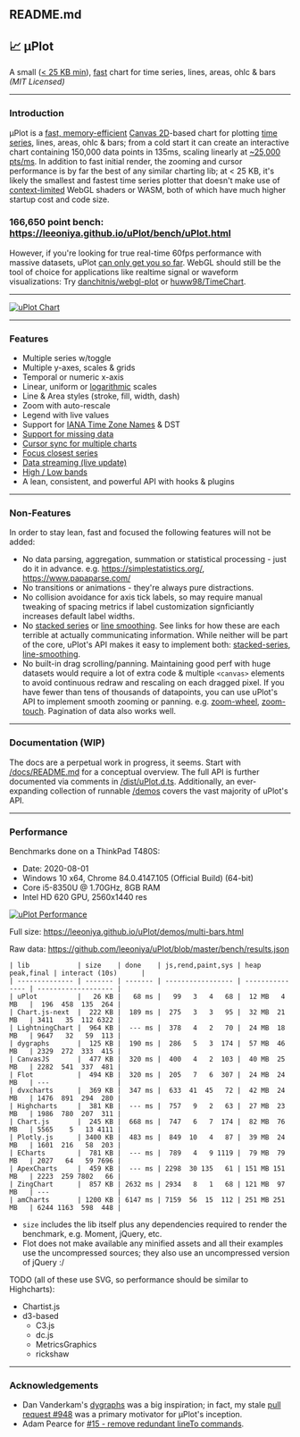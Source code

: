 ## README.md

## 📈 μPlot

A small ([< 25 KB min](https://github.com/leeoniya/uPlot/tree/master/dist/uPlot.iife.min.js)), [fast](https://github.com/leeoniya/uPlot#performance) chart for time series, lines, areas, ohlc & bars *(MIT Licensed)*

------

### Introduction

μPlot is a [fast, memory-efficient](https://github.com/leeoniya/uPlot#performance) [Canvas 2D](https://developer.mozilla.org/en-US/docs/Web/API/CanvasRenderingContext2D)-based chart for plotting [time series](https://en.wikipedia.org/wiki/Time_series), lines, areas, ohlc & bars; from a cold start it can create an interactive chart containing 150,000 data points in 135ms, scaling linearly at [~25,000 pts/ms](https://leeoniya.github.io/uPlot/bench/uPlot-10M.html). In addition to fast initial render, the zooming and cursor performance is by far the best of any similar charting lib; at < 25 KB, it's likely the smallest and fastest time series plotter that doesn't make use of [context-limited](https://bugs.chromium.org/p/chromium/issues/detail?id=771792) WebGL shaders or WASM, both of which have much higher startup cost and code size.

### 166,650 point bench: https://leeoniya.github.io/uPlot/bench/uPlot.html

However, if you're looking for true real-time 60fps performance with massive datasets, uPlot [can only get you so far](https://huww98.github.io/TimeChart/docs/performance). WebGL should still be the tool of choice for applications like realtime signal or waveform visualizations: Try [danchitnis/webgl-plot](https://github.com/danchitnis/webgl-plot) or [huww98/TimeChart](https://github.com/huww98/TimeChart).

------

[![uPlot Chart](https://github.com/leeoniya/uPlot/raw/master/uPlot.png)](https://github.com/leeoniya/uPlot/blob/master/uPlot.png)

------

### Features

- Multiple series w/toggle
- Multiple y-axes, scales & grids
- Temporal or numeric x-axis
- Linear, uniform or [logarithmic](https://leeoniya.github.io/uPlot/demos/log-scales.html) scales
- Line & Area styles (stroke, fill, width, dash)
- Zoom with auto-rescale
- Legend with live values
- Support for [IANA Time Zone Names](https://en.wikipedia.org/wiki/List_of_tz_database_time_zones) & DST
- [Support for missing data](https://leeoniya.github.io/uPlot/demos/missing-data.html)
- [Cursor sync for multiple charts](https://leeoniya.github.io/uPlot/demos/sync-cursor.html)
- [Focus closest series](https://leeoniya.github.io/uPlot/demos/focus-cursor.html)
- [Data streaming (live update)](https://leeoniya.github.io/uPlot/demos/stream-data.html)
- [High / Low bands](https://leeoniya.github.io/uPlot/demos/high-low-bands.html)
- A lean, consistent, and powerful API with hooks & plugins

------

### Non-Features

In order to stay lean, fast and focused the following features will not be added:

- No data parsing, aggregation, summation or statistical processing - just do it in advance. e.g. https://simplestatistics.org/, https://www.papaparse.com/
- No transitions or animations - they're always pure distractions.
- No collision avoidance for axis tick labels, so may require manual tweaking of spacing metrics if label customization signficiantly increases default label widths.
- No [stacked series](https://everydayanalytics.ca/2014/08/stacked-area-graphs-are-not-your-friend.html) or [line smoothing](http://www.vizwiz.com/2011/12/when-you-use-smoothed-line-chart-your.html). See links for how these are each terrible at actually communicating information. While neither will be part of the core, uPlot's API makes it easy to implement both: [stacked-series](https://leeoniya.github.io/uPlot/demos/stacked-series.html), [line-smoothing](https://leeoniya.github.io/uPlot/demos/line-smoothing.html).
- No built-in drag scrolling/panning. Maintaining good perf with huge datasets would require a lot of extra code & multiple `<canvas>` elements to avoid continuous redraw and rescaling on each dragged pixel. If you have fewer than tens of thousands of datapoints, you can use uPlot's API to implement smooth zooming or panning. e.g. [zoom-wheel](https://leeoniya.github.io/uPlot/demos/zoom-wheel.html), [zoom-touch](https://leeoniya.github.io/uPlot/demos/zoom-touch.html). Pagination of data also works well.

------

### Documentation (WIP)

The docs are a perpetual work in progress, it seems. Start with [/docs/README.md](https://github.com/leeoniya/uPlot/tree/master/docs) for a conceptual overview. The full API is further documented via comments in [/dist/uPlot.d.ts](https://github.com/leeoniya/uPlot/blob/master/dist/uPlot.d.ts). Additionally, an ever-expanding collection of runnable [/demos](https://leeoniya.github.io/uPlot/demos/index.html) covers the vast majority of uPlot's API.

------

### Performance

Benchmarks done on a ThinkPad T480S:

- Date: 2020-08-01
- Windows 10 x64, Chrome 84.0.4147.105 (Official Build) (64-bit)
- Core i5-8350U @ 1.70GHz, 8GB RAM
- Intel HD 620 GPU, 2560x1440 res

[![uPlot Performance](https://github.com/leeoniya/uPlot/raw/master/perf.png)](https://github.com/leeoniya/uPlot/blob/master/perf.png)

Full size: https://leeoniya.github.io/uPlot/demos/multi-bars.html

Raw data: https://github.com/leeoniya/uPlot/blob/master/bench/results.json

```
| lib            | size    | done    | js,rend,paint,sys | heap peak,final | interact (10s)      |
| -------------- | ------- | ------- | ----------------- | --------------- | ------------------- |
| uPlot          |   26 KB |   68 ms |   99   3   4   68 |  12 MB   4 MB   |  196  458  135  264 |
| Chart.js-next  |  222 KB |  189 ms |  275   3   3   95 |  32 MB  21 MB   | 3411   35  112 6322 |
| LightningChart |  964 KB |  --- ms |  378   4   2   70 |  24 MB  18 MB   | 9647   32   59  113 |
| dygraphs       |  125 KB |  190 ms |  286   5   3  174 |  57 MB  46 MB   | 2329  272  333  415 |
| CanvasJS       |  477 KB |  320 ms |  400   4   2  103 |  40 MB  25 MB   | 2282  541  337  481 |
| Flot           |  494 KB |  320 ms |  205   7   6  307 |  24 MB  24 MB   | ---                 |
| dvxcharts      |  369 KB |  347 ms |  633  41  45   72 |  42 MB  24 MB   | 1476  891  294  280 |
| Highcharts     |  381 KB |  --- ms |  757   9   2   63 |  27 MB  23 MB   | 1986  780  207  311 |
| Chart.js       |  245 KB |  668 ms |  747   6   7  174 |  82 MB  76 MB   | 5565    5   13 4111 |
| Plotly.js      | 3400 KB |  483 ms |  849  10   4   87 |  39 MB  24 MB   | 1601  216   58  203 |
| ECharts        |  781 KB |  --- ms |  789   4   9 1119 |  79 MB  79 MB   | 2027   64   59 7696 |
| ApexCharts     |  459 KB |  --- ms | 2298  30 135   61 | 151 MB 151 MB   | 2223  259 7802   66 |
| ZingChart      |  857 KB | 2632 ms | 2934   8   1   68 | 121 MB  97 MB   | ---                 |
| amCharts       | 1200 KB | 6147 ms | 7159  56  15  112 | 251 MB 251 MB   | 6244 1163  598  448 |
```

- `size` includes the lib itself plus any dependencies required to render the benchmark, e.g. Moment, jQuery, etc.
- Flot does not make available any minified assets and all their examples use the uncompressed sources; they also use an uncompressed version of jQuery :/

TODO (all of these use SVG, so performance should be similar to Highcharts):

- Chartist.js
- d3-based
  - C3.js
  - dc.js
  - MetricsGraphics
  - rickshaw

------

### Acknowledgements

- Dan Vanderkam's [dygraphs](https://github.com/danvk/dygraphs) was a big inspiration; in fact, my stale [pull request #948](https://github.com/danvk/dygraphs/pull/948) was a primary motivator for μPlot's inception.
- Adam Pearce for [#15 - remove redundant lineTo commands](https://github.com/leeoniya/uPlot/issues/15).